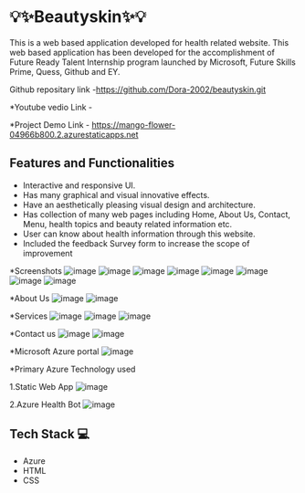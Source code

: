# 💡✨Beautyskin✨💡

This is a web based application developed for health related  website.
This web based application has been developed for the accomplishment of Future Ready Talent Internship program launched by Microsoft, Future Skills Prime, Quess, Github and EY.
 
Github repositary link -https://github.com/Dora-2002/beautyskin.git

*Youtube vedio Link    -

*Project Demo Link     - https://mango-flower-04966b800.2.azurestaticapps.net

## Features and Functionalities ##

- Interactive and responsive UI.
- Has many graphical and visual innovative effects.
- Have an aesthetically pleasing visual design and architecture.
- Has collection of many web pages including Home, About Us, Contact, Menu, health topics and beauty related information etc.
- User can know about health information through this website.
- Included the feedback Survey form to increase the scope of improvement 

*Screenshots
![image](https://user-images.githubusercontent.com/118513179/215128338-5593da94-2df0-4c78-8ba9-e66709d5da75.png)
![image](https://user-images.githubusercontent.com/118513179/215128587-62082be4-1f11-4041-b162-71199abfb346.png)
![image](https://user-images.githubusercontent.com/118513179/215129109-3e209f43-9b0f-4e4e-aa51-9c82c44ccbea.png)
![image](https://user-images.githubusercontent.com/118513179/215129263-150c82dd-4847-4b8b-b5ca-2e778dc3a418.png)
![image](https://user-images.githubusercontent.com/118513179/215129365-9e6cdcda-c3ef-4382-bf64-acd18d067962.png)
![image](https://user-images.githubusercontent.com/118513179/215129428-6b13a58c-93a2-42f5-937c-4f29061d3a7a.png)
![image](https://user-images.githubusercontent.com/118513179/215129556-f24d7138-e034-4b21-ad5c-b47f3c330e21.png)
![image](https://user-images.githubusercontent.com/118513179/215129852-f6a96a98-438c-402e-98b3-fc156af7b666.png)

*About Us 
![image](https://user-images.githubusercontent.com/118513179/215129922-76fc7f19-6914-43c5-a908-383abcfa338e.png)
![image](https://user-images.githubusercontent.com/118513179/215130022-1fdb801e-dddd-4ffd-8392-1b77389b718e.png)

*Services
![image](https://user-images.githubusercontent.com/118513179/215130129-d0370985-14c5-441e-8075-4de93fe917a6.png)
![image](https://user-images.githubusercontent.com/118513179/215130193-b2154cff-de1e-4e82-995e-81e73edaeb05.png)
![image](https://user-images.githubusercontent.com/118513179/215130310-e4c4efc9-16c4-423b-9099-8fadff4bc70e.png)

*Contact us
![image](https://user-images.githubusercontent.com/118513179/215130508-f0c723f5-9c8a-4dda-96f8-9ef058190329.png)
![image](https://user-images.githubusercontent.com/118513179/215130590-756af6d8-11ed-4b52-ad60-fa9e2712b64e.png)

*Microsoft Azure portal
![image](https://user-images.githubusercontent.com/118513179/215130685-9a07adcc-c6dd-47f6-b3d3-48855bdc1498.png)

*Primary Azure Technology used

1.Static Web App
![image](https://user-images.githubusercontent.com/118513179/215130836-6b46a45c-d767-421d-9d49-98fd505ec430.png)

2.Azure Health Bot
![image](https://user-images.githubusercontent.com/118513179/215130915-8ed1e1f0-d42d-45e9-8eed-6a180f7e54c5.png)

## Tech Stack 💻

- Azure
- HTML
- CSS
